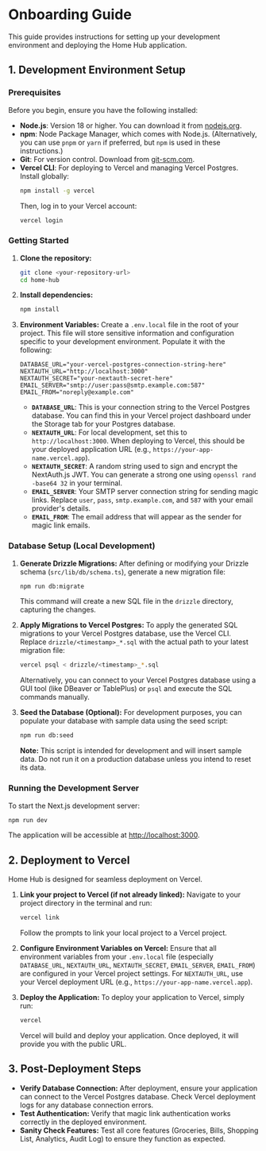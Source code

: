 # Onboarding Guide

This guide provides instructions for setting up your development environment and deploying the Home Hub application.

## 1. Development Environment Setup

### Prerequisites

Before you begin, ensure you have the following installed:

-   **Node.js**: Version 18 or higher. You can download it from [nodejs.org](https://nodejs.org/).
-   **npm**: Node Package Manager, which comes with Node.js. (Alternatively, you can use `pnpm` or `yarn` if preferred, but `npm` is used in these instructions.)
-   **Git**: For version control. Download from [git-scm.com](https://git-scm.com/).
-   **Vercel CLI**: For deploying to Vercel and managing Vercel Postgres. Install globally:
    ```bash
    npm install -g vercel
    ```
    Then, log in to your Vercel account:
    ```bash
    vercel login
    ```

### Getting Started

1.  **Clone the repository:**
    ```bash
    git clone <your-repository-url>
    cd home-hub
    ```

2.  **Install dependencies:**
    ```bash
    npm install
    ```

3.  **Environment Variables:**
    Create a `.env.local` file in the root of your project. This file will store sensitive information and configuration specific to your development environment. Populate it with the following:

    ```dotenv
    DATABASE_URL="your-vercel-postgres-connection-string-here"
    NEXTAUTH_URL="http://localhost:3000"
    NEXTAUTH_SECRET="your-nextauth-secret-here"
    EMAIL_SERVER="smtp://user:pass@smtp.example.com:587"
    EMAIL_FROM="noreply@example.com"
    ```

    -   **`DATABASE_URL`**: This is your connection string to the Vercel Postgres database. You can find this in your Vercel project dashboard under the Storage tab for your Postgres database.
    -   **`NEXTAUTH_URL`**: For local development, set this to `http://localhost:3000`. When deploying to Vercel, this should be your deployed application URL (e.g., `https://your-app-name.vercel.app`).
    -   **`NEXTAUTH_SECRET`**: A random string used to sign and encrypt the NextAuth.js JWT. You can generate a strong one using `openssl rand -base64 32` in your terminal.
    -   **`EMAIL_SERVER`**: Your SMTP server connection string for sending magic links. Replace `user`, `pass`, `smtp.example.com`, and `587` with your email provider's details.
    -   **`EMAIL_FROM`**: The email address that will appear as the sender for magic link emails.

### Database Setup (Local Development)

1.  **Generate Drizzle Migrations:**
    After defining or modifying your Drizzle schema (`src/lib/db/schema.ts`), generate a new migration file:
    ```bash
    npm run db:migrate
    ```
    This command will create a new SQL file in the `drizzle` directory, capturing the changes.

2.  **Apply Migrations to Vercel Postgres:**
    To apply the generated SQL migrations to your Vercel Postgres database, use the Vercel CLI. Replace `drizzle/<timestamp>_*.sql` with the actual path to your latest migration file:
    ```bash
    vercel psql < drizzle/<timestamp>_*.sql
    ```
    Alternatively, you can connect to your Vercel Postgres database using a GUI tool (like DBeaver or TablePlus) or `psql` and execute the SQL commands manually.

3.  **Seed the Database (Optional):**
    For development purposes, you can populate your database with sample data using the seed script:
    ```bash
    npm run db:seed
    ```
    **Note:** This script is intended for development and will insert sample data. Do not run it on a production database unless you intend to reset its data.

### Running the Development Server

To start the Next.js development server:

```bash
npm run dev
```

The application will be accessible at [http://localhost:3000](http://localhost:3000).

## 2. Deployment to Vercel

Home Hub is designed for seamless deployment on Vercel.

1.  **Link your project to Vercel (if not already linked):**
    Navigate to your project directory in the terminal and run:
    ```bash
    vercel link
    ```
    Follow the prompts to link your local project to a Vercel project.

2.  **Configure Environment Variables on Vercel:**
    Ensure that all environment variables from your `.env.local` file (especially `DATABASE_URL`, `NEXTAUTH_URL`, `NEXTAUTH_SECRET`, `EMAIL_SERVER`, `EMAIL_FROM`) are configured in your Vercel project settings. For `NEXTAUTH_URL`, use your Vercel deployment URL (e.g., `https://your-app-name.vercel.app`).

3.  **Deploy the Application:**
    To deploy your application to Vercel, simply run:
    ```bash
    vercel
    ```
    Vercel will build and deploy your application. Once deployed, it will provide you with the public URL.

## 3. Post-Deployment Steps

-   **Verify Database Connection:** After deployment, ensure your application can connect to the Vercel Postgres database. Check Vercel deployment logs for any database connection errors.
-   **Test Authentication:** Verify that magic link authentication works correctly in the deployed environment.
-   **Sanity Check Features:** Test all core features (Groceries, Bills, Shopping List, Analytics, Audit Log) to ensure they function as expected.

